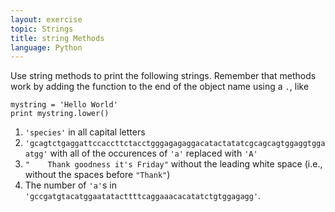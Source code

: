 ```yaml
---
layout: exercise
topic: Strings
title: string Methods
language: Python
---
```


Use string methods to print the following strings. Remember that methods work by
adding the function to the end of the object name using a `.`, like

```
mystring = 'Hello World'
print mystring.lower()
```

1. `'species'` in all capital letters
2. `'gcagtctgaggattccaccttctacctgggagagaggacatactatatcgcagcagtggaggtggaatgg'`
    with all of the occurences of `'a'` replaced with `'A'`
3. `"    Thank goodness it's Friday"` without the leading white space
    (i.e., without the spaces before `"Thank"`)
4.  The number of `'a'`s in `'gccgatgtacatggaatatacttttcaggaaacacatatctgtggagagg'`.
